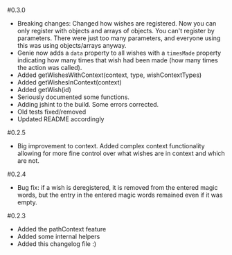 #0.3.0

 - Breaking changes: Changed how wishes are registered. Now you
 can only register with objects and arrays of objects. You can't
 register by parameters. There were just too many parameters,
 and everyone using this was using objects/arrays anyway.
 - Genie now adds a `data` property to all wishes with a
 `timesMade` property indicating how many times that wish had
 been made (how many times the action was called).
 - Added getWishesWithContext(context, type, wishContextTypes)
 - Added getWishesInContext(context)
 - Added getWish(id)
 - Seriously documented some functions.
 - Adding jshint to the build. Some errors corrected.
 - Old tests fixed/removed
 - Updated README accordingly

#0.2.5

 - Big improvement to context. Added complex context functionality
 allowing for more fine control over what wishes are in context and
 which are not. 

#0.2.4

 - Bug fix: if a wish is deregistered, it is removed from the entered
 magic words, but the entry in the entered magic words remained even
 if it was empty.

#0.2.3

 - Added the pathContext feature
 - Added some internal helpers
 - Added this changelog file :)
